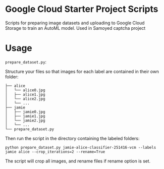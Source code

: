 # Google Cloud Starter Project Scripts
Scripts for preparing image datasets and uploading to Google Cloud Storage to train an AutoML model. Used in Samoyed captcha project

# Usage

`prepare_dataset.py`:

Structure your files so that images for each label are contained in their own folder:
```
├── alice
│   └── alice0.jpg
│   ├── alice1.jpg
│   └── alice2.jpg
│   └── ...
├── jamie
│   ├── jamie0.jpg
│   ├── jamie1.jpg
│   └── jamie2.jpg
│   └── ...
└── prepare_dataset.py
```

Then run the script in the directory containing the labeled folders:

```
python prepare_dataset.py jamie-alice-classifier-251416-vcm --labels jamie alice --crop_iterations=2 --rename=True
```

The script will crop all images, and rename files if rename option is set.
